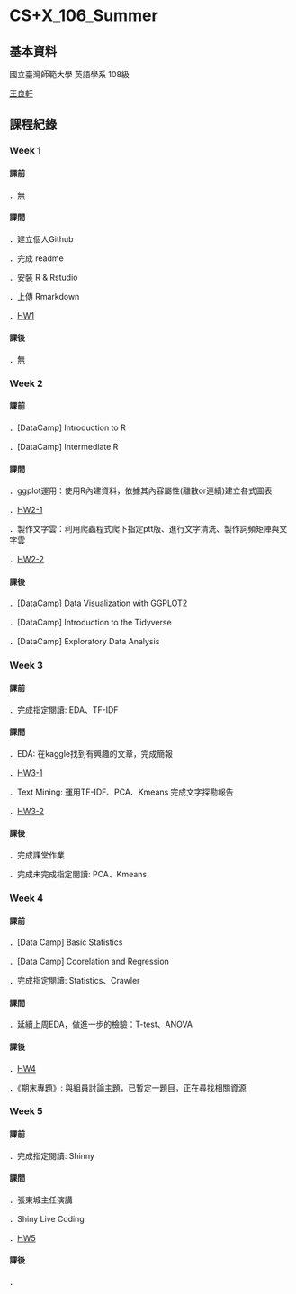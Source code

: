 # CS+X_106_Summer
## 基本資料
  國立臺灣師範大學 英語學系 108級

  [王良軒](https://www.facebook.com/profile.php?id=100000374356307)


## 課程紀錄

### Week 1 
#### 課前
  ．無
#### 課間
  ．建立個人Github

  ．完成 readme

  ．安裝 R & Rstudio

  ．上傳 Rmarkdown

  ．[HW1](https://jason10130021.github.io/CS-X_106_Summer/week%201/hw1.html)

#### 課後
  ．無
  
### Week 2  
#### 課前
  ．[DataCamp] Introduction to R
  
  ．[DataCamp] Intermediate R
#### 課間
  ．ggplot運用：使用R內建資料，依據其內容屬性(離散or連續)建立各式圖表
  
  ．[HW2-1](https://jason10130021.github.io/CS-X_106_Summer/week%202/hw2-1_beaver1_.html)
  
  ．製作文字雲：利用爬蟲程式爬下指定ptt版、進行文字清洗、製作詞頻矩陣與文字雲
  
   ．[HW2-2](https://jason10130021.github.io/CS-X_106_Summer/week%202/hw2-2_ptt%E6%96%87%E5%AD%97%E9%9B%B2_.html)
#### 課後
  ．[DataCamp] Data Visualization with GGPLOT2
  
  ．[DataCamp] Introduction to the Tidyverse
  
  ．[DataCamp] Exploratory Data Analysis
  
### Week 3  
#### 課前
  ．完成指定閱讀: EDA、TF-IDF
#### 課間
  ．EDA: 在kaggle找到有興趣的文章，完成簡報
  
  ．[HW3-1](https://jason10130021.github.io/CS-X_106_Summer/week%203/eda.html) 
  
  ．Text Mining: 運用TF-IDF、PCA、Kmeans 完成文字探勘報告
  
  ．[HW3-2](https://jason10130021.github.io/CS-X_106_Summer/week%203/hw3-2_tfidf-pca-kmeans.html)
#### 課後
  ．完成課堂作業
  
  ．完成未完成指定閱讀: PCA、Kmeans
  
### Week 4
#### 課前
  ．[Data Camp] Basic Statistics
  
  ．[Data Camp] Coorelation and Regression
  
  ．完成指定閱讀: Statistics、Crawler
#### 課間
  ．延續上周EDA，做進一步的檢驗：T-test、ANOVA
#### 課後
  ．[HW4](https://jason10130021.github.io/CS-X_106_Summer/week%204/hw4-1_eda2.html)
  
  ．《期末專題》: 與組員討論主題，已暫定一題目，正在尋找相關資源

### Week 5
#### 課前
  ．完成指定閱讀: Shinny
#### 課間
  ．張東城主任演講
  
  ．Shiny Live Coding
  
  ．[HW5](https://jason10130021.shinyapps.io/homework5/)
#### 課後
  ．
